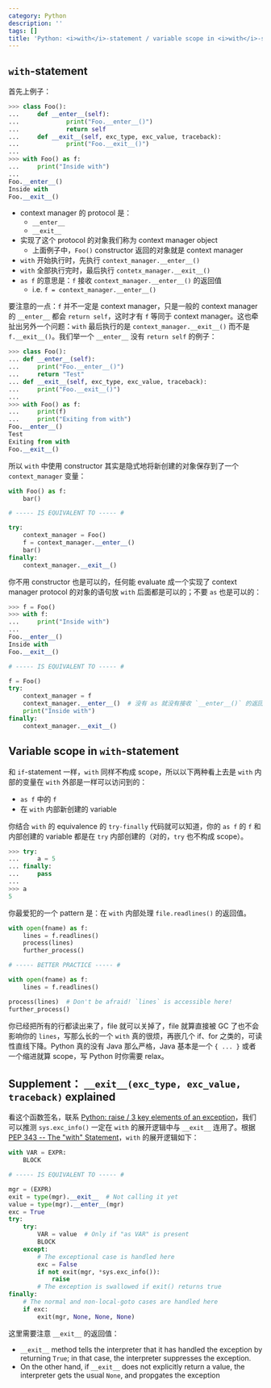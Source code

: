 ```yaml
---
category: Python
description: ''
tags: []
title: 'Python: <i>with</i>-statement / variable scope in <i>with</i>-statement'
---
```


## `with`-statement

首先上例子：

```python
>>> class Foo():
...     def __enter__(self):
...             print("Foo.__enter__()")
...             return self
...     def __exit__(self, exc_type, exc_value, traceback):
...             print("Foo.__exit__()")
... 
>>> with Foo() as f:
...     print("Inside with")
... 
Foo.__enter__()
Inside with
Foo.__exit__()
```

- context manager 的 protocol 是：
    - `__enter__`
    - `__exit__`
- 实现了这个 protocol 的对象我们称为 context manager object
    - 上面例子中，`Foo()` constructor 返回的对象就是 context manager
- `with` 开始执行时，先执行 `context_manager.__enter__()`
- `with` 全部执行完时，最后执行 `contetx_manager.__exit__()`
- `as f` 的意思是：`f` 接收 `context_manager.__enter__()` 的返回值
    - i.e. `f = context_manager.__enter__()`

要注意的一点：`f` 并不一定是 context manager，只是一般的 context manager 的 `__enter__` 都会 `return self`，这时才有 `f` 等同于 context manager。这也牵扯出另外一个问题：`with` 最后执行的是 `context_manager.__exit__()` 而不是 `f.__exit__()`。我们举一个 `__enter__` 没有 `return self` 的例子：

```python
>>> class Foo():
... def __enter__(self):
...     print("Foo.__enter__()")
...     return "Test"
... def __exit__(self, exc_type, exc_value, traceback):
...     print("Foo.__exit__()")
...   
>>> with Foo() as f:
...     print(f)
...     print("Exiting from with")
Foo.__enter__()
Test
Exiting from with
Foo.__exit__()
```

所以 `with` 中使用 constructor 其实是隐式地将新创建的对象保存到了一个 `context_manager` 变量：

```python
with Foo() as f:
    bar()

# ----- IS EQUIVALENT TO ----- #

try: 
    context_manager = Foo()
    f = context_manager.__enter__()
    bar()
finally:
    context_manager.__exit__()
```

你不用 constructor 也是可以的，任何能 evaluate 成一个实现了 context manager protocol 的对象的语句放 `with` 后面都是可以的；不要 `as` 也是可以的：

```python
>>> f = Foo()
>>> with f:
...     print("Inside with")
... 
Foo.__enter__()
Inside with
Foo.__exit__()

# ----- IS EQUIVALENT TO ----- #

f = Foo()
try: 
    context_manager = f
    context_manager.__enter__()  # 没有 as 就没有接收 `__enter__()` 的返回值
    print("Inside with")
finally:
    context_manager.__exit__()
```

## Variable scope in `with`-statement

和 `if`-statement 一样，`with` 同样不构成 scope，所以以下两种看上去是 `with` 内部的变量在 `with` 外部是一样可以访问到的：

- `as f` 中的 `f`
- 在 `with` 内部新创建的 variable

你结合 `with` 的 equivalence 的 `try-finally` 代码就可以知道，你的 `as f` 的 `f` 和内部创建的 variable 都是在 `try` 内部创建的（对的，`try` 也不构成 scope）。

```python
>>> try:
...     a = 5
... finally:
...     pass
... 
>>> a
5
```

你最爱犯的一个 pattern 是：在 `with` 内部处理 `file.readlines()` 的返回值。

```python
with open(fname) as f:
    lines = f.readlines()
    process(lines)
    further_process()

# ----- BETTER PRACTICE ----- #

with open(fname) as f:
    lines = f.readlines()

process(lines)  # Don't be afraid! `lines` is accessible here!
further_process()
```

你已经把所有的行都读出来了，file 就可以关掉了，file 就算直接被 GC 了也不会影响你的 `lines`，写那么长的一个 `with` 真的很烦，再嵌几个 if、for 之类的，可读性直线下降。Python 真的没有 Java 那么严格，Java 基本是一个 `{ ... }` 或者一个缩进就算 scope，写 Python 时你需要 relax。 

## Supplement： `__exit__(exc_type, exc_value, traceback)` explained

看这个函数签名，联系 [Python: raise / 3 key elements of an exception](/python/2017/08/28/python-raise-3-key-elements-of-an-exception)，我们可以推测 `sys.exc_info()` 一定在 `with` 的展开逻辑中与 `__exit__` 连用了。根据 [PEP 343 -- The "with" Statement](https://www.python.org/dev/peps/pep-0343/#id38)，`with` 的展开逻辑如下：

```python
with VAR = EXPR:
    BLOCK

# ----- IS EQUIVALENT TO ----- #

mgr = (EXPR)
exit = type(mgr).__exit__  # Not calling it yet
value = type(mgr).__enter__(mgr)
exc = True
try:
    try:
        VAR = value  # Only if "as VAR" is present
        BLOCK
    except:
        # The exceptional case is handled here
        exc = False
        if not exit(mgr, *sys.exc_info()):
            raise
        # The exception is swallowed if exit() returns true
finally:
    # The normal and non-local-goto cases are handled here
    if exc:
        exit(mgr, None, None, None)
```

这里需要注意 `__exit__` 的返回值：

- `__exit__` method tells the interpreter that it has handled the exception by returning `True`; in that case, the interpreter suppresses the exception. 
- On the other hand, if `__exit__` does not explicitly return a value, the interpreter gets the usual `None`, and propgates the exception